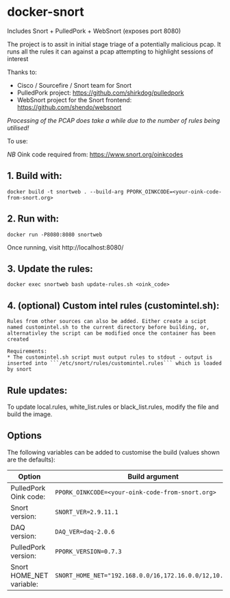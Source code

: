 # docker-snort
 
Includes Snort + PulledPork + WebSnort (exposes port 8080)

The project is to assit in initial stage triage of a potentially malicious pcap. It runs all the rules it can against a pcap attempting to highlight sessions of interest

Thanks to:
- Cisco / Sourcefire / Snort team for Snort
- PulledPork project: https://github.com/shirkdog/pulledpork
- WebSnort project for the Snort frontend: https://github.com/shendo/websnort

*Processing of the PCAP does take a while due to the number of rules being utilised!*

To use:

*NB* Oink code required from: https://www.snort.org/oinkcodes

## 1. Build with:
 
    docker build -t snortweb . --build-arg PPORK_OINKCODE=<your-oink-code-from-snort.org>
    
## 2. Run with:

    docker run -P8080:8080 snortweb
    
Once running, visit http://localhost:8080/

## 3. Update the rules:

    docker exec snortweb bash update-rules.sh <oink_code>

## 4. (optional) Custom intel rules (customintel.sh):
    Rules from other sources can also be added. Either create a scipt named customintel.sh to the current directory before building, or, alternativley the script can be modified once the container has been created
    
    Requirements:
	* The customintel.sh script must output rules to stdout - output is inserted into ```/etc/snort/rules/customintel.rules``` which is loaded by snort

## Rule updates: 
To update local.rules, white_list.rules or black_list.rules, modify the file and build the image.

## Options
The following variables can be added to customise the build (values shown are the defaults):
 
| Option                   | Build argument                                                 |
|--------------------------|----------------------------------------------------------------|
| PulledPork Oink code:    | ```PPORK_OINKCODE=<your-oink-code-from-snort.org>```           |
| Snort version:           | ```SNORT_VER=2.9.11.1```                                       |
| DAQ version:             | ```DAQ_VER=daq-2.0.6```                                        |
| PulledPork version:      | ```PPORK_VERSION=0.7.3```                                      |
| Snort HOME_NET variable: | ```SNORT_HOME_NET="192.168.0.0/16,172.16.0.0/12,10.0.0.0/8"``` |
